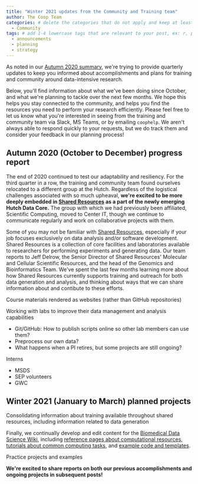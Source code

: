 ```yaml
---
title: "Winter 2021 updates from the Community and Training team"
author: The Coop Team
categories: # delete the categories that do not apply and keep at least one
  - Community
tags: # add 1-4 lowercase tags that are relevant to your post, ex: r, python, genomics, workflows
  - announcements
  - planning
  - strategy
---
```


As noted in our [Autumn 2020 summary](https://fredhutch.github.io/coop/community/autumn-update/),
we're trying to provide quarterly updates to keep you informed about
accomplishments and plans for training and community around data-intensive research. 

Below, you'll find information about what we've been doing since October,
and what we're planning to tackle over the next few months.
We hope this helps you stay connected to the community,
and helps you find the resources you need to perform your research efficiently.
Please feel free to let us know what you're interested in seeing from the training and community team via Slack, MS Teams,
or by emailing `coophelp`.
We aren't always able to respond quickly to your requests,
but we do track them and consider your feedback in our planning process!

## Autumn 2020 (October to December) progress report

The end of 2020 continued to test our adaptability and resiliency.
For the third quarter in a row,
the training and community team found ourselves relocated to a different group at the Hutch.
Regardless of the logistical challenges associated with so much upheaval,
**we're excited to be more deeply embedded in [Shared Resources](https://sharedresources.fredhutch.org) as a part of the newly emerging Hutch Data Core.**
The group with which we had previously been affiliated,
Scientific Computing,
moved to Center IT,
though we continue to communicate regularly and work on collaborative projects with them.

Some of you may not be familiar with [Shared Resources](https://sharedresources.fredhutch.org),
especially if your job focuses exclusively on data analysis and/or software development.
Shared Resources is a collection of core facilities and laboratories available to researchers for performing experiments and generating data. 
Our team reports to Jeff Delrow,
the Senior Director of Shared Resources' Molecular and Cellular Scientific Resources,
and the head of the Genomics and Bioinformatics Team.
We've spent the last few months learning more about how Shared Resources currently supports training and outreach for both data generation and analysis,
and thinking about ways that we can share information about and contibute to these efforts.

Course materials rendered as websites (rather than GitHub repositories)

Working with labs to improve their data management and analysis capabilities
- Git/GitHub: How to publish scripts online so other lab members can use them?
- Preprocess our own data?
- What happens when a PI retires, but some projects are still ongoing?

Interns 
- MSDS
- SEP volunteers
- GWC

## Winter 2021 (January to March) planned projects

Consolidating information about training available throughout shared resources, including information related to data generation

Finally, we continually develop and edit content for the [Biomedical Data Science Wiki](https://sciwiki.fredhutch.org),
including [reference pages about computational resources](https://sciwiki.fredhutch.org/scicomputing/comp_index/), 
[tutorials about common computing tasks](https://sciwiki.fredhutch.org/compdemos/), 
and [example code and templates](https://sciwiki.fredhutch.org/scicomputing/software_examples/).

Practice projects and examples

**We're excited to share reports on both our previous accomplishments and ongoing projects in subsequent posts!**
